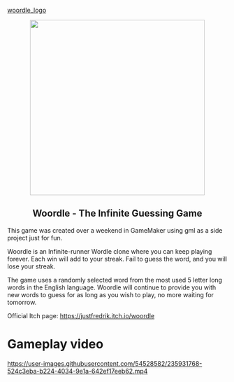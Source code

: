 [woordle_logo](https://user-images.githubusercontent.com/54528582/235932734-9d88c8fa-300b-4bfb-93ea-78257640e567.png)

<p align="center"><img src="https://user-images.githubusercontent.com/54528582/235932734-9d88c8fa-300b-4bfb-93ea-78257640e567.png" style="display:block; margin:auto; width:400px"></p>
<center><h2 align="center">Woordle - The Infinite Guessing Game</h2></center>

This game was created over a weekend in GameMaker using gml as a side project just for fun. 

Woordle is an Infinite-runner Wordle clone where you can keep playing forever. Each win will add to your streak. Fail to guess the word, and you will lose your streak. 

The game uses a randomly selected word from the most used 5 letter long words in the English language. Woordle will continue to provide you with new words to guess for as long as you wish to play, no more waiting for tomorrow.

Official Itch page: https://justfredrik.itch.io/woordle

# Gameplay video
https://user-images.githubusercontent.com/54528582/235931768-524c3eba-b224-4034-9e1a-642ef17eeb62.mp4
